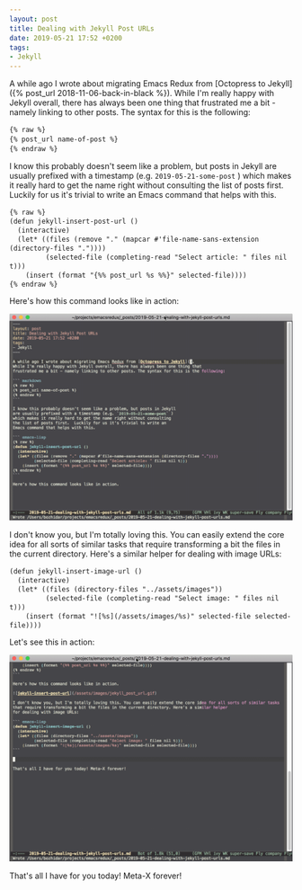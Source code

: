 ```yaml
---
layout: post
title: Dealing with Jekyll Post URLs
date: 2019-05-21 17:52 +0200
tags:
- Jekyll
---
```


A while ago I wrote about migrating Emacs Redux from [Octopress to Jekyll]({% post_url 2018-11-06-back-in-black %}).
While I'm really happy with Jekyll overall, there has always been one thing that
frustrated me a bit - namely linking to other posts. The syntax for this is the following:

``` markdown
{% raw %}
{% post_url name-of-post %}
{% endraw %}
```

I know this probably doesn't seem like a problem, but posts in Jekyll
are usually prefixed with a timestamp (e.g. `2019-05-21-some-post` )
which makes it really hard to get the name right without consulting
the list of posts first.  Luckily for us it's trivial to write an
Emacs command that helps with this.

``` emacs-lisp
{% raw %}
(defun jekyll-insert-post-url ()
  (interactive)
  (let* ((files (remove "." (mapcar #'file-name-sans-extension (directory-files "."))))
         (selected-file (completing-read "Select article: " files nil t)))
    (insert (format "{%% post_url %s %%}" selected-file))))
{% endraw %}
```

Here's how this command looks like in action:

![jekyll_post_url.gif](/assets/images/jekyll_post_url.gif)

I don't know you, but I'm totally loving this. You can easily extend the core idea for all sorts of similar tasks
that require transforming a bit the files in the current directory. Here's a similar helper
for dealing with image URLs:

``` emacs-lisp
(defun jekyll-insert-image-url ()
  (interactive)
  (let* ((files (directory-files "../assets/images"))
         (selected-file (completing-read "Select image: " files nil t)))
    (insert (format "![%s](/assets/images/%s)" selected-file selected-file))))
```

Let's see this in action:

![jekyll_image_url.gif](/assets/images/jekyll_image_url.gif)

That's all I have for you today! Meta-X forever!

